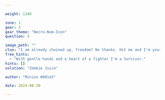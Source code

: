 ```yaml
---

weight: 1340

zone: 1
gear: 3
gear_theme: "Necro-Nom-Icon"
question: 4

image_path: ""
clue: "I am already chained up, freedom? No thanks. Hit me and I'm yours. Corpse + _____ = Success."
free_hints:
  - "With gentle hands and a heart of a fighter I'm a Survivor."
hints: []
solution: "Zombie Juice"

author: "Minion #00143"

date: 2024-08-30

---
```


